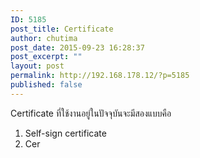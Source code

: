 ```yaml
---
ID: 5185
post_title: Certificate
author: chutima
post_date: 2015-09-23 16:28:37
post_excerpt: ""
layout: post
permalink: http://192.168.178.12/?p=5185
published: false
---
```

Certificate ที่ใช้งานอยู่ในปัจจุบันจะมีสองแบบคือ
<ol>
	<li>Self-sign certificate</li>
	<li>Cer</li>
</ol>